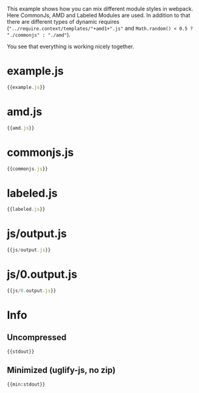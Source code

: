 This example shows how you can mix different module styles in webpack. Here CommonJs, AMD and Labeled Modules are used. In addition to that there are different types of dynamic requires (`"../require.context/templates/"+amd1+".js"` and `Math.random() < 0.5 ? "./commonjs" : "./amd"`).

You see that everything is working nicely together.

# example.js

``` javascript
{{example.js}}
```

# amd.js

``` javascript
{{amd.js}}
```

# commonjs.js

``` javascript
{{commonjs.js}}
```

# labeled.js

``` javascript
{{labeled.js}}
```


# js/output.js

``` javascript
{{js/output.js}}
```

# js/0.output.js

``` javascript
{{js/0.output.js}}
```

# Info

## Uncompressed

```
{{stdout}}
```

## Minimized (uglify-js, no zip)

```
{{min:stdout}}
```
